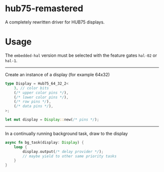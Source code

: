 # hub75-remastered

A completely rewritten driver for HUB75 displays.

# Usage

The `embedded-hal` version must be selected with the feature gates `hal-02` or `hal-1`.

---

Create an instance of a display (for example 64x32)

```rust
type Display = Hub75_64_32_2<
    3, // color bits
    (/* upper color pins */),
    (/* lower color pins */),
    (/* row pins */),
    (/* data pins */),
>;

let mut display = Display::new(/* pins */);
```

---

In a continually running background task, draw to the display

```rust
async fn bg_task(display: Display) {
    loop {
        display.output(/* delay provider */);
        // maybe yield to other same priority tasks
    }
}
```
